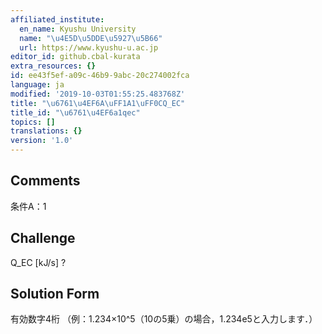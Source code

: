 ```yaml
---
affiliated_institute:
  en_name: Kyushu University
  name: "\u4E5D\u5DDE\u5927\u5B66"
  url: https://www.kyushu-u.ac.jp
editor_id: github.cbal-kurata
extra_resources: {}
id: ee43f5ef-a09c-46b9-9abc-20c274002fca
language: ja
modified: '2019-10-03T01:55:25.483768Z'
title: "\u6761\u4EF6A\uFF1A1\uFF0CQ_EC"
title_id: "\u6761\u4EF6a1qec"
topics: []
translations: {}
version: '1.0'
---
```


## Comments
条件A：1

## Challenge
Q_EC [kJ/s] ?

## Solution Form
有効数字4桁
（例：1.234×10^5（10の5乗）の場合，1.234e5と入力します．）




